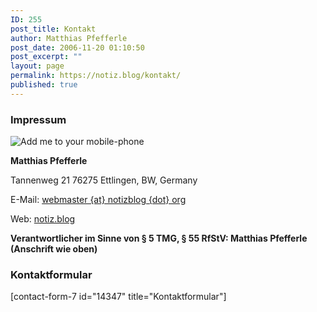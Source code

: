 ```yaml
---
ID: 255
post_title: Kontakt
author: Matthias Pfefferle
post_date: 2006-11-20 01:10:50
post_excerpt: ""
layout: page
permalink: https://notiz.blog/kontakt/
published: true
---
```

<h3>Impressum</h3>

<img src="http://chart.apis.google.com/chart?cht=qr&chl=http://notiz.blog/255&choe=UTF8&chs=150x150" alt="Add me to your mobile-phone" class="alignright" />

<div class="vcard">
<p><strong><span class="fn">Matthias Pfefferle</span></strong></p>
<p class="adr"><span class="street-address">Tannenweg 21</span>
<span class="postal-code">76275</span> <span class="locality">Ettlingen</span>, <span class="region">BW</span>, <span class="country-name">Germany</span></p>

<p>E-Mail: <a href="mailto:webmaster-at-notiz.blog" class="email">webmaster {at} notizblog {dot} org</a></p>
<p>Web: <a href="http://notiz.blog" class="url uid" rel="me">notiz.blog</a></p>
</div>

<!--save-hcard-->

<strong>Verantwortlicher im Sinne von § 5 TMG, § 55 RfStV: Matthias Pfefferle (Anschrift wie oben)</strong>

<h3>Kontaktformular</h3>
[contact-form-7 id="14347" title="Kontaktformular"]